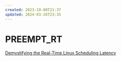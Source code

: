 ```yaml
---
created: 2023-10-08T21:37
updated: 2024-03-26T23:35
---
```

# PREEMPT\_RT

[Demystifying the Real-Time Linux Scheduling Latency](Demystifying%20the%20Real-Time%20Linux%20Scheduling%20Latency.md)
